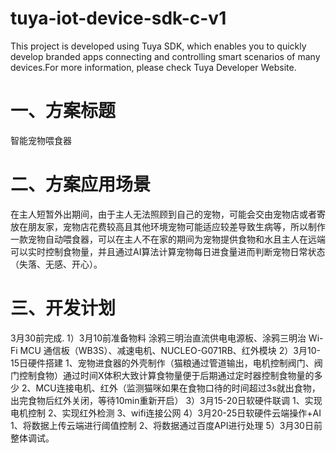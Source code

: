 # tuya-iot-device-sdk-c-v1
This project is developed using Tuya SDK, which enables you to quickly develop branded apps connecting and controlling smart scenarios of many devices.For more information, please check Tuya Developer Website.

一、方案标题
==
智能宠物喂食器

二、方案应用场景
==
在主人短暂外出期间，由于主人无法照顾到自己的宠物，可能会交由宠物店或者寄放在朋友家，宠物店花费较高且其他环境宠物可能适应较差导致生病等，所以制作一款宠物自动喂食器，可以在主人不在家的期间为宠物提供食物和水且主人在远端可以实时控制食物量，并且通过AI算法计算宠物每日进食量进而判断宠物日常状态（失落、无感、开心）。

三、开发计划
==
3月30前完成.
1）3月10前准备物料
  涂鸦三明治直流供电电源板、涂鸦三明治 Wi-Fi MCU 通信板（WB3S）、减速电机、NUCLEO-G071RB、红外模块
2）3月10-15日硬件搭建
  1、宠物进食器的外壳制作（猫粮通过管道输出，电机控制阀门、阀门控制食物）通过时间X体积大致计算食物量便于后期通过定时器控制食物量的多少
  2、MCU连接电机、红外（监测猫咪如果在食物口待的时间超过3s就出食物，出完食物后红外关闭，等待10min重新开启）
3）3月15-20日软硬件联调
  1、实现电机控制
  2、实现红外检测
  3、wifi连接公网
4）3月20-25日软硬件云端操作+AI
  1、将数据上传云端进行阈值控制
  2、将数据通过百度API进行处理
5）3月30日前整体调试。
